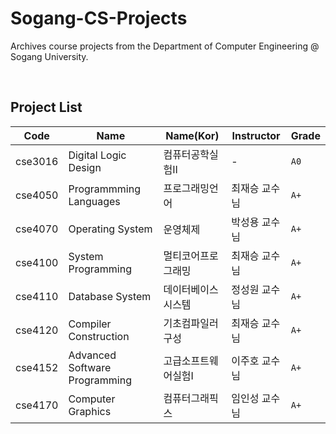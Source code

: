 # Sogang-CS-Projects

Archives course projects from the Department of Computer Engineering @ Sogang University.

<br>

## Project List

| Code | Name |Name(Kor) | Instructor | Grade |
|--|--|--|--|--|
|cse3016|Digital Logic Design|컴퓨터공학실험II|-|`A0`|
|cse4050|Programmming Languages|프로그래밍언어|최재승 교수님|`A+`|
|cse4070|Operating System|운영체제|박성용 교수님|`A+`|
|cse4100|System Programming|멀티코어프로그래밍|최재승 교수님|`A+`|
|cse4110|Database System|데이터베이스시스템|정성원 교수님|`A+`|
|cse4120|Compiler Construction|기초컴파일러구성|최재승 교수님|`A+`|
|cse4152|Advanced Software Programming|고급소프트웨어실험I|이주호 교수님|`A+`|
|cse4170|Computer Graphics|컴퓨터그래픽스|임인성 교수님|`A+`|
